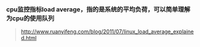### cpu监控指标load average，指的是系统的平均负荷，可以简单理解为cpu的使用队列

> http://www.ruanyifeng.com/blog/2011/07/linux_load_average_explained.html

